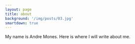 ```yaml
---
layout: page
title: about 
background: '/img/posts/03.jpg'
smartdown: true
---
```


My name is Andre Mones.  Here is where I will write about me.

